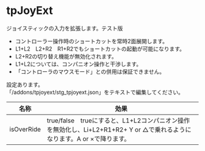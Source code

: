 # tpJoyExt
ジョイスティックの入力を拡張します。テスト版


- コントローラー操作時のショートカットを常時2面展開します。
- L1+L2　L2+R2　R1+R2でもショートカットの起動が可能になります。
- L2+R2の切り替え機能が無効化されます。
- L1+L2については、コンパニオン操作と干渉します。
- 「コントローラのマウスモード」との併用は保証できません。



設定あります。  
「/addons/tpjoyext/stg_tpjoyext.json」をテキストで編集してください。

| 名称 | 効果 |
| ---- | ---- |
| isOverRide	 | true/false　trueにすると、L1+L2コンパニオン操作を無効化し、Li+L2+R1+R2+ Y or △で乗れるようになります。A or ×で降ります。	 |
